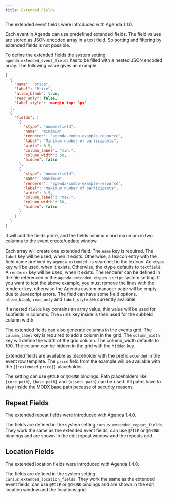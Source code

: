 ```yaml
---
title: Extended Fields
---
```


The extended event fields were introduced with Agenda 1.1.0.

Each event in Agenda can use predefined extended fields. The field values are
stored as JSON encoded array in a text field. So sorting and filtering by
extended fields is not possible.

To define the extended fields the system setting `agenda.extended_event_fields`
has to be filled with a nested JSON encoded array. The following value gives an
example:

```json
[
  {
    "name": "price",
    "label": "Price",
    "allow_blank": true,
    "read_only": false,
    "label_style": 'margin-top: 5px'
  },
  {
    "fields": [
      {
        "xtype": "numberfield",
        "name": "minimum",
        "renderer": "agenda-combo-example-resource",
        "label": "Minimum number of participants",
        "width": 0.5,
        "column_label": "min.",
        "column_width": 50,
        "hidden": false
      },
      {
        "xtype": "numberfield",
        "name": "maximum",
        "renderer": "agenda-combo-example-resource",
        "label": "Maximum number of participants",
        "width": 0.5,
        "column_label": "max.",
        "column_width": 50,
        "hidden": false
      }
    ]
  }
]
```

It will add the fields price, and the fields minimum and maximum in two columns
to the event create/update window.

Each array will create one extended field. The `name` key is required. The
`label` key will be used, when it exists. Otherwise, a lexicon entry with the
field name prefixed by `agenda.extended.` is searched in the lexicon. An `xtype`
key will be used, when it exists. Otherwise, the xtype defaults to `textfield`.
A `renderer` key will be used, when it exists. The renderer can be defined in
the file referenced in the `agenda.extended_xtypes_script` system setting. If
you want to test the above example, you must remove the lines with the renderer
key, otherwise the Agenda custom manager page will be empty due to Javascript
errors. The field can have some field options. `allow_blank`, `read_only` and
`label_style` are currently avaliable

If a nested `fields` key contains an array value, this value will be used for
subfields in columns. The `width` key inside is then used for the subfield
column width.

The extended fields can also generate columns in the events grid. The
`column_label` key is required to add a column in the grid. The `column_width`
key will define the width of the grid column. The column_width defaults to 100.
The column can be hidden in the grid with the `hidden` key.

Extended fields are available as placeholder with the prefix `extended` in the
event row template. The `price` field from the example will be available with
the `[[+extended.price]]` placeholder.

The setting can use `@FILE` or `@CHUNK` bindings. Path
placeholders like `{core_path}`, `{base_path}` and `{assets_path}` can be used.
All paths have to stay inside the MODX base path because of security reasons.

## Repeat Fields

The extended repeat fields were introduced with Agenda 1.4.0.

The fields are defined in the system setting `cursus.extended_repeat_fields`.
They work the same as the extended event fields, can use `@FILE` or `@CHUNK`
bindings and are shown in the edit repeat window and the repeats grid.

## Location Fields

The extended location fields were introduced with Agenda 1.4.0.

The fields are defined in the system setting `cursus.extended_location_fields`.
They work the same as the extended event fields, can use `@FILE` or `@CHUNK`
bindings and are shown in the edit location window and the locations grid.

